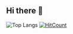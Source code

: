 ## Hi there 👋

![Top Langs](https://github-readme-stats.vercel.app/api/top-langs/?username=jueunkim205&layout=compact)
[![HitCount](https://hits.dwyl.com/jueunkim205/jueunkim205.svg?style=flat-square&show=unique)](http://hits.dwyl.com/jueunkim205/jueunkim205)

<!-- 

이거 보고 따라하기
https://velog.io/@imysh578/github-Profile-%EA%BE%B8%EB%AF%B8%EA%B8%B0

https://github-readme-stats.vercel.app/api?username=jueunkim205




**jueunkim205/jueunkim205** is a ✨ _special_ ✨ repository because its `README.md` (this file) appears on your GitHub profile.

Here are some ideas to get you started:

- 🔭 I’m currently working on ...
- 🌱 I’m currently learning ...
- 👯 I’m looking to collaborate on ...
- 🤔 I’m looking for help with ...
- 💬 Ask me about ...
- 📫 How to reach me: ...
- 😄 Pronouns: ...
- ⚡ Fun fact: ...
-->
